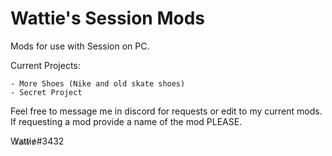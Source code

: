 # Wattie's Session Mods
Mods for use with Session on PC.

Current Projects:

	- More Shoes (Nike and old skate shoes)
	- Secret Project
  
  Feel free to message me in discord for requests or edit to my current mods. 
  If requesting a mod provide a name of the mod PLEASE.
  
  
W̷a̷t̷t̷i̷e̷#3432